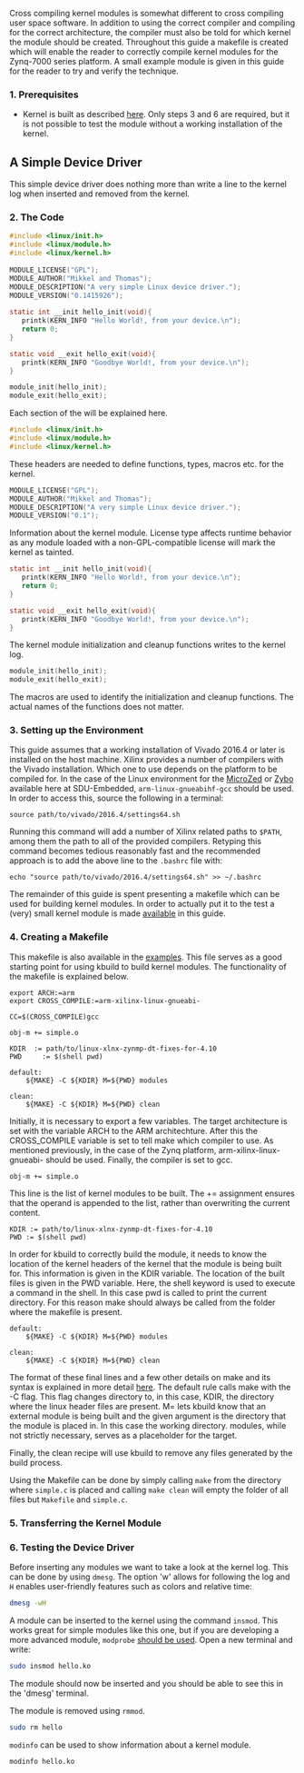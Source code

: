 Cross compiling kernel modules is somewhat different to cross compiling user space software. In addition to using the correct compiler and compiling for the correct architecture, the compiler must also be told for which kernel the module should be created. Throughout this guide a makefile is created which will enable the reader to correctly compile kernel modules for the Zynq-7000 series platform. A small example module is given in this guide for the reader to try and verify the technique.

### 1. Prerequisites
* Kernel is built as described [here](https://github.com/SDU-Embedded/linux_zynq/wiki/Installing-Linux-on-the-ZYBO). Only steps 3 and 6 are required, but it is not possible to test the module without a working installation of the kernel.

## A Simple Device Driver
This simple device driver does nothing more than write a line to the kernel log when inserted and removed from the kernel. 

### 2. The Code
```C
#include <linux/init.h>
#include <linux/module.h>
#include <linux/kernel.h>
 
MODULE_LICENSE("GPL"); 
MODULE_AUTHOR("Mikkel and Thomas");
MODULE_DESCRIPTION("A very simple Linux device driver.");
MODULE_VERSION("0.1415926");
 
static int __init hello_init(void){
   printk(KERN_INFO "Hello World!, from your device.\n");
   return 0;
}

static void __exit hello_exit(void){
   printk(KERN_INFO "Goodbye World!, from your device.\n");
}

module_init(hello_init);
module_exit(hello_exit);
```


Each section of the will be explained here.

```C
#include <linux/init.h>
#include <linux/module.h>
#include <linux/kernel.h>
``` 
These headers are needed to define functions, types, macros etc. for the kernel.

```C
MODULE_LICENSE("GPL"); 
MODULE_AUTHOR("Mikkel and Thomas");
MODULE_DESCRIPTION("A very simple Linux device driver.");
MODULE_VERSION("0.1");
```
Information about the kernel module. License type affects runtime behavior as any module loaded with a non-GPL-compatible license will mark the kernel as tainted.
```C
static int __init hello_init(void){
   printk(KERN_INFO "Hello World!, from your device.\n");
   return 0;
}

static void __exit hello_exit(void){
   printk(KERN_INFO "Goodbye World!, from your device.\n");
}
```
The kernel module initialization and cleanup functions writes to the kernel log.
```C
module_init(hello_init);
module_exit(hello_exit);
```
The macros are used to identify the initialization and cleanup functions. The actual names of the functions does not matter. 

### 3. Setting up the Environment
This guide assumes that a working installation of Vivado 2016.4 or later is installed on the host machine. Xilinx provides a number of compilers with the Vivado installation. Which one to use depends on the platform to be compiled for. In the case of the Linux environment for the [MicroZed](https://github.com/SDU-Embedded/linux_zynq/wiki/Installing-Linux-on-the-MicroZed) or [Zybo](https://github.com/SDU-Embedded/linux_zynq/wiki/Installing-Linux-on-the-ZYBO) available here at SDU-Embedded, `arm-linux-gnueabihf-gcc` should be used. In order to access this, source the following in a terminal:

```	
source path/to/vivado/2016.4/settings64.sh
```

Running this command will add a number of Xilinx related paths to `$PATH`, among them the path to all of the provided compilers. Retyping this command becomes tedious reasonably fast and the recommended approach is to add the above line to the `.bashrc` file with:

```
echo "source path/to/vivado/2016.4/settings64.sh" >> ~/.bashrc
```

The remainder of this guide is spent presenting a makefile which can be used for building kernel modules. In order to actually put it to the test a (very) small kernel module is made [available](https://github.com/SDU-Embedded/linux_zynq/tree/master/examples/cross_compile/kernel_module) in this guide.

### 4. Creating a Makefile
This makefile is also available in the [examples](https://github.com/SDU-Embedded/linux_zynq/tree/master/examples/cross_compile/kernel_module). This file serves as a good starting point for using kbuild to build kernel modules. The functionality of the makefile is explained below.

```
export ARCH:=arm
export CROSS_COMPILE:=arm-xilinx-linux-gnueabi-

CC=$(CROSS_COMPILE)gcc

obj-m += simple.o

KDIR  := path/to/linux-xlnx-zynmp-dt-fixes-for-4.10
PWD		:= $(shell pwd)

default:
	${MAKE} -C ${KDIR} M=${PWD} modules

clean:
	${MAKE} -C ${KDIR} M=${PWD} clean
```

Initially, it is necessary to export a few variables. The target architecture is set with the variable ARCH to the ARM architechture. After this the CROSS_COMPILE variable is set to tell make which compiler to use. As mentioned previously, in the case of the Zynq platform, arm-xilinx-linux-gnueabi- should be used. Finally, the compiler is set to gcc.

```
obj-m += simple.o
```

This line is the list of kernel modules to be built. The += assignment ensures that the operand is appended to the list, rather than overwriting the current content.

```
KDIR := path/to/linux-xlnx-zynmp-dt-fixes-for-4.10
PWD := $(shell pwd)
```

In order for kbuild to correctly build the module, it needs to know the location of the kernel headers of the kernel that the module is being built for. This information is given in the KDIR variable. The location of the built files is given in the PWD variable. Here, the shell keyword is used to execute a command in the shell. In this case pwd is called to print the current directory. For this reason make should always be called from the folder where the makefile is present.

```
default:
	${MAKE} -C ${KDIR} M=${PWD} modules

clean:
	${MAKE} -C ${KDIR} M=${PWD} clean
```

The format of these final lines and a few other details on make and its syntax is explained in more detail [here](https://github.com/SDU-Embedded/linux_zynq/wiki/Cross-Compiling-for-the-Zynq-7000-Series-Platform#creating-a-makefile). The default rule calls make with the -C flag. This flag changes directory to, in this case, KDIR, the directory where the linux header files are present. M= lets kbuild know that an external module is being built and the given argument is the directory that the module is placed in. In this case the working directory. modules, while not strictly necessary, serves as a placeholder for the target.

Finally, the clean recipe will use kbuild to remove any files generated by the build process.

Using the Makefile can be done by simply calling `make` from the directory where `simple.c` is placed and calling `make clean` will empty the folder of all files but `Makefile` and `simple.c`.

### 5. Transferring the Kernel Module

### 6. Testing the Device Driver
Before inserting any modules we want to take a look at the kernel log. This can be done by using `dmesg`. The option 'w' allows for following the log and `H` enables user-friendly features such as colors and relative time:
```bash
dmesg -wH
```

A module can be inserted to the kernel using the command  `insmod`. This works great for simple modules like this one, but if you are developing a more advanced module, `modprobe` [should be used](https://linux.die.net/man/8/modprobe).
Open a new terminal and write: 
```bash
sudo insmod hello.ko
```

The module should now be inserted and you should be able to see this in the 'dmesg' terminal.

The module is removed using `rmmod`.
```bash
sudo rm hello
```

`modinfo` can be used to show information about a kernel module.
```bash
modinfo hello.ko